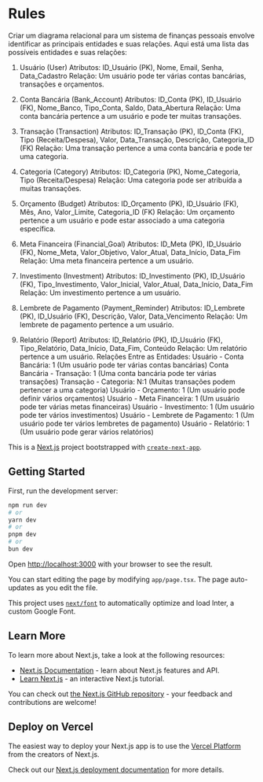 # Rules
Criar um diagrama relacional para um sistema de finanças pessoais envolve identificar as principais entidades e suas relações. Aqui está uma lista das possíveis entidades e suas relações:

1. Usuário (User)
Atributos: ID_Usuário (PK), Nome, Email, Senha, Data_Cadastro
Relação: Um usuário pode ter várias contas bancárias, transações e orçamentos.

2. Conta Bancária (Bank_Account)
Atributos: ID_Conta (PK), ID_Usuário (FK), Nome_Banco, Tipo_Conta, Saldo, Data_Abertura
Relação: Uma conta bancária pertence a um usuário e pode ter muitas transações.

3. Transação (Transaction)
Atributos: ID_Transação (PK), ID_Conta (FK), Tipo (Receita/Despesa), Valor, Data_Transação, Descrição, Categoria_ID (FK)
Relação: Uma transação pertence a uma conta bancária e pode ter uma categoria.

4. Categoria (Category)
Atributos: ID_Categoria (PK), Nome_Categoria, Tipo (Receita/Despesa)
Relação: Uma categoria pode ser atribuída a muitas transações.

5. Orçamento (Budget)
Atributos: ID_Orçamento (PK), ID_Usuário (FK), Mês, Ano, Valor_Limite, Categoria_ID (FK)
Relação: Um orçamento pertence a um usuário e pode estar associado a uma categoria específica.

6. Meta Financeira (Financial_Goal)
Atributos: ID_Meta (PK), ID_Usuário (FK), Nome_Meta, Valor_Objetivo, Valor_Atual, Data_Início, Data_Fim
Relação: Uma meta financeira pertence a um usuário.

7. Investimento (Investment)
Atributos: ID_Investimento (PK), ID_Usuário (FK), Tipo_Investimento, Valor_Inicial, Valor_Atual, Data_Início, Data_Fim
Relação: Um investimento pertence a um usuário.

8. Lembrete de Pagamento (Payment_Reminder)
Atributos: ID_Lembrete (PK), ID_Usuário (FK), Descrição, Valor, Data_Vencimento
Relação: Um lembrete de pagamento pertence a um usuário.

9. Relatório (Report)
Atributos: ID_Relatório (PK), ID_Usuário (FK), Tipo_Relatório, Data_Início, Data_Fim, Conteúdo
Relação: Um relatório pertence a um usuário.
Relações Entre as Entidades:
Usuário - Conta Bancária: 1
(Um usuário pode ter várias contas bancárias)
Conta Bancária - Transação: 1
(Uma conta bancária pode ter várias transações)
Transação - Categoria: N:1 (Muitas transações podem pertencer a uma categoria)
Usuário - Orçamento: 1
(Um usuário pode definir vários orçamentos)
Usuário - Meta Financeira: 1
(Um usuário pode ter várias metas financeiras)
Usuário - Investimento: 1
(Um usuário pode ter vários investimentos)
Usuário - Lembrete de Pagamento: 1
(Um usuário pode ter vários lembretes de pagamento)
Usuário - Relatório: 1
(Um usuário pode gerar vários relatórios)

This is a [Next.js](https://nextjs.org/) project bootstrapped with [`create-next-app`](https://github.com/vercel/next.js/tree/canary/packages/create-next-app).

## Getting Started

First, run the development server:

```bash
npm run dev
# or
yarn dev
# or
pnpm dev
# or
bun dev
```

Open [http://localhost:3000](http://localhost:3000) with your browser to see the result.

You can start editing the page by modifying `app/page.tsx`. The page auto-updates as you edit the file.

This project uses [`next/font`](https://nextjs.org/docs/basic-features/font-optimization) to automatically optimize and load Inter, a custom Google Font.

## Learn More

To learn more about Next.js, take a look at the following resources:

- [Next.js Documentation](https://nextjs.org/docs) - learn about Next.js features and API.
- [Learn Next.js](https://nextjs.org/learn) - an interactive Next.js tutorial.

You can check out [the Next.js GitHub repository](https://github.com/vercel/next.js/) - your feedback and contributions are welcome!

## Deploy on Vercel

The easiest way to deploy your Next.js app is to use the [Vercel Platform](https://vercel.com/new?utm_medium=default-template&filter=next.js&utm_source=create-next-app&utm_campaign=create-next-app-readme) from the creators of Next.js.

Check out our [Next.js deployment documentation](https://nextjs.org/docs/deployment) for more details.
